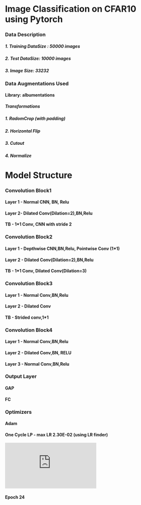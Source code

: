 # Image Classification on CFAR10 using Pytorch

### Data Description
##### 1. Training DataSize : 50000 images
##### 2. Test DataSize: 10000 images
##### 3. Image Size: 3*32*32

### Data Augmentations Used
#### Library: albumentations
##### Transformations
##### 1. RadomCrop (with padding)
##### 2. Horizontal Flip
##### 3. Cutout
##### 4. Normalize


# Model Structure

### Convolution Block1
#### Layer 1 - Normal CNN, BN, Relu
#### Layer 2-  Dilated Conv(Dilation=2),BN,Relu
#### TB - 1*1 Conv, CNN with stride 2

### Convolution Block2
#### Layer 1 - Depthwise CNN,BN,Relu, Pointwise Conv (1*1)
#### Layer 2 - Dilated Conv(Dilation=2),BN,Relu
#### TB - 1*1 Conv, Dilated Conv(Dilation=3)

### Convolution Block3
#### Layer 1 - Normal Conv,BN,Relu
#### Layer 2 - Dilated Conv
#### TB - Strided conv,1*1

### Convolution Block4
#### Layer 1 - Normal Conv,BN,Relu
#### Layer 2 - Dilated Conv,BN, RELU
#### Layer 3 - Normal Conv,BN,Relu

### Output Layer
#### GAP
#### FC

### Optimizers
#### Adam
#### One Cycle LP  - max LR 2.30E-02 (using LR finder)
![alt text](https://github.com/SpandanPan/ERA_S8_v1/blob/main/LRFinder.img?raw=true)
#### Epoch 24

